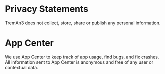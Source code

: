 # Privacy Statements

TremAn3 does not collect, store, share or publish any personal information.

# App Center

We use App Center to keep track of app usage, find bugs, and fix crashes.
All information sent to App Center is anonymous and free of any user or contextual data.
